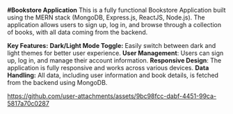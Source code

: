 **#Bookstore Application**
This is a fully functional Bookstore Application built using the MERN stack (MongoDB, Express.js, ReactJS, Node.js). The application allows users to sign up, log in, and browse through a collection of books, with all data coming from the backend.

**Key Features:**
**Dark/Light Mode Toggle:** Easily switch between dark and light themes for better user experience.
**User Management**: Users can sign up, log in, and manage their account information.
**Responsive Design**: The application is fully responsive and works across various devices.
**Data Handling:** All data, including user information and book details, is fetched from the backend using MongoDB.



https://github.com/user-attachments/assets/9bc98fcc-dabf-4451-99ca-5817a70c0287

